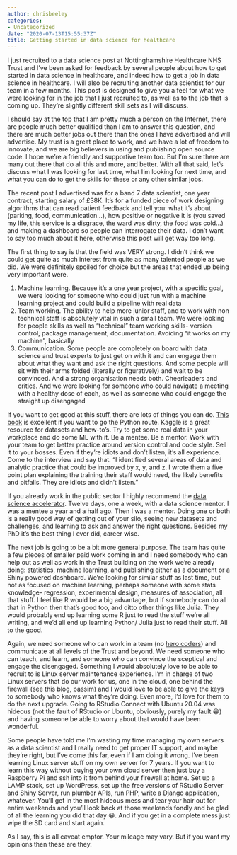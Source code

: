 ```yaml
---
author: chrisbeeley
categories:
- Uncategorized
date: "2020-07-13T15:55:37Z"
title: Getting started in data science for healthcare
---
```


I just recruited to a data science post at Nottinghamshire Healthcare NHS Trust and I’ve been asked for feedback by several people about how to get started in data science in healthcare, and indeed how to get a job in data science in healthcare. I will also be recruiting another data scientist for our team in a few months. This post is designed to give you a feel for what we were looking for in the job that I just recruited to, as well as to the job that is coming up. They’re slightly different skill sets as I will discuss.

I should say at the top that I am pretty much a person on the Internet, there are people much better qualified than I am to answer this question, and there are much better jobs out there than the ones I have advertised and will advertise. My trust is a great place to work, and we have a lot of freedom to innovate, and we are big believers in using and publishing open source code. I hope we’re a friendly and supportive team too. But I’m sure there are many out there that do all this and more, and better. With all that said, let’s discuss what I was looking for last time, what I’m looking for next time, and what you can do to get the skills for these or any other similar jobs.

The recent post I advertised was for a band 7 data scientist, one year contract, starting salary of £38K. It’s for a funded piece of work designing algorithms that can read patient feedback and tell you: what it’s about (parking, food, communication…), how positive or negative it is (you saved my life, this service is a disgrace, the ward was dirty, the food was cold…) and making a dashboard so people can interrogate their data. I don’t want to say too much about it here, otherwise this post will get way too long.

The first thing to say is that the field was VERY strong. I didn’t think we could get quite as much interest from quite as many talented people as we did. We were definitely spoiled for choice but the areas that ended up being very important were.

1. Machine learning. Because it’s a one year project, with a specific goal, we were looking for someone who could just run with a machine learning project and could build a pipeline with real data
2. Team working. The ability to help more junior staff, and to work with non technical staff is absolutely vital in such a small team. We were looking for people skills as well as “technical” team working skills- version control, package management, documentation. Avoiding “it works on my machine”, basically
3. Communication. Some people are completely on board with data science and trust experts to just get on with it and can engage them about what they want and ask the right questions. And some people will sit with their arms folded (literally or figuratively) and wait to be convinced. And a strong organisation needs both. Cheerleaders and critics. And we were looking for someone who could navigate a meeting with a healthy dose of each, as well as someone who could engage the straight up disengaged

If you want to get good at this stuff, there are lots of things you can do. [This book](https://www.oreilly.com/library/view/hands-on-machine-learning/9781492032632/) is excellent if you want to go the Python route. Kaggle is a great resource for datasets and how-to’s. Try to get some real data in your workplace and do some ML with it. Be a mentee. Be a mentor. Work with your team to get better practice around version control and code style. Sell it to your bosses. Even if they’re idiots and don’t listen, it’s all experience. Come to the interview and say that. “I identified several areas of data and analytic practice that could be improved by x, y, and z. I wrote them a five point plan explaining the training their staff would need, the likely benefits and pitfalls. They are idiots and didn’t listen.”

If you already work in the public sector I highly recommend the [data science accelerator](https://datasciencecampus.ons.gov.uk/capability/data-science-accelerator/). Twelve days, one a week, with a data science mentor. I was a mentee a year and a half ago. Then I was a mentor. Doing one or both is a really good way of getting out of your silo, seeing new datasets and challenges, and learning to ask and answer the right questions. Besides my PhD it’s the best thing I ever did, career wise.

The next job is going to be a bit more general purpose. The team has quite a few pieces of smaller paid work coming in and I need somebody who can help out as well as work in the Trust building on the work we’re already doing: statistics, machine learning, and publishing either as a document or a Shiny powered dashboard. We’re looking for similar stuff as last time, but not as focused on machine learning, perhaps someone with some stats knowledge- regression, experimental design, measures of association, all that stuff. I feel like R would be a big advantage, but if somebody can do all that in Python then that’s good too, and ditto other things like Julia. They would probably end up learning some R just to read the stuff we’re all writing, and we’d all end up learning Python/ Julia just to read their stuff. All to the good.

Again, we need someone who can work in a team (no [hero coders](https://hackernoon.com/thoughts-on-software-development-heroes-5ec656c2e31a)) and communicate at all levels of the Trust and beyond. We need someone who can teach, and learn, and someone who can convince the sceptical and engage the disengaged. Something I would absolutely love to be able to recruit to is Linux server maintenance experience. I’m in charge of two Linux servers that do our work for us, one in the cloud, one behind the firewall (see this blog, passim) and I would love to be able to give the keys to somebody who knows what they’re doing. Even more, I’d love for them to do the next upgrade. Going to RStudio Connect with Ubuntu 20.04 was hideous (not the fault of RStudio or Ubuntu, obviously, purely my fault 😀) and having someone be able to worry about that would have been wonderful.

Some people have told me I’m wasting my time managing my own servers as a data scientist and I really need to get proper IT support, and maybe they’re right, but I’ve come this far, even if I am doing it wrong. I’ve been learning Linux server stuff on my own server for 7 years. If you want to learn this way without buying your own cloud server then just buy a Raspberry Pi and ssh into it from behind your firewall at home. Set up a LAMP stack, set up WordPress, set up the free versions of RStudio Server and Shiny Server, run plumber APIs, run PHP, write a Django application, whatever. You’ll get in the most hideous mess and tear your hair out for entire weekends and you’ll look back at those weekends fondly and be glad of all the learning you did that day 😀. And if you get in a complete mess just wipe the SD card and start again.

As I say, this is all caveat emptor. Your mileage may vary. But if you want my opinions then these are they.